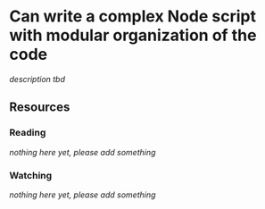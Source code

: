 # Can write a complex Node script with modular organization of the code
_description tbd_
## Resources
### Reading
_nothing here yet, please add something_
### Watching
_nothing here yet, please add something_
